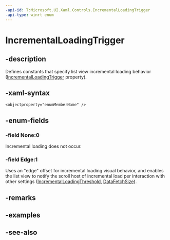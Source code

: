 ```yaml
---
-api-id: T:Microsoft.UI.Xaml.Controls.IncrementalLoadingTrigger
-api-type: winrt enum
---
```


<!-- Enumeration syntax
public enum Windows.UI.Xaml.Controls.IncrementalLoadingTrigger : int
-->

# IncrementalLoadingTrigger

## -description
Defines constants that specify list view incremental loading behavior ([IncrementalLoadingTrigger](listviewbase_incrementalloadingtrigger.md) property).

## -xaml-syntax
```xaml
<objectproperty="enumMemberName" />
```


## -enum-fields
### -field None:0
Incremental loading does not occur.

### -field Edge:1
Uses an "edge" offset for incremental loading visual behavior, and enables the list view to notify the scroll host of incremental load per interaction with other settings ([IncrementalLoadingThreshold](listviewbase_incrementalloadingthreshold.md), [DataFetchSize](listviewbase_datafetchsize.md)).


## -remarks

## -examples

## -see-also
